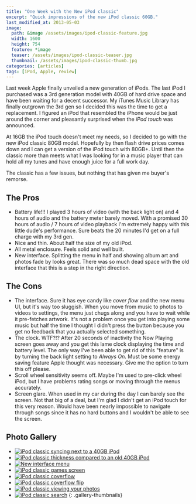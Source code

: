 ```yaml
---
title: "One Week with the New iPod classic"
excerpt: "Quick impressions of the new iPod classic 60GB."
last_modified_at: 2013-05-03
image: 
  path: &image /assets/images/ipod-classic-feature.jpg
  width: 1600
  height: 754
  feature: *image
  teaser: /assets/images/ipod-classic-teaser.jpg
  thumbnail: /assets/images/ipod-classic-thumb.jpg
categories: [articles]
tags: [iPod, Apple, review]
---
```


Last week Apple finally unveiled a new generation of iPods. The last iPod I purchased was a 3rd generation model with 40GB of hard drive space and have been waiting for a decent successor. My iTunes Music Library has finally outgrown the 3rd gen so I decided this was the time to get a replacement. I figured an iPod that resembled the iPhone would be just around the corner and pleasantly surprised when the *iPod touch* was announced.

At 16GB the iPod touch doesn't meet my needs, so I decided to go with the new iPod classic 80GB model. Hopefully by then flash drive prices comes down and I can get a version of the iPod touch with 80GB+. Until then the classic more than meets what I was looking for in a music player that can hold all my tunes and have enough juice for a full work day.

The classic has a few issues, but nothing that has given me buyer's remorse.

## The Pros

*	Battery life!!! I played 3 hours of video (with the back light on) and 4 hours of audio and the battery meter barely moved. With a promised 30 hours of audio / 7 hours of video playback I'm extremely happy with this little dude's performance. Sure beats the 20 minutes I'd get on a full charge with my 3rd gen.
*	Nice and thin. About half the size of my old iPod.
*	All metal enclosure. Feels solid and well built.
*	New interface. Splitting the menu in half and showing album art and photos fade by looks great. There was so much dead space with the old interface that this is a step in the right direction.

## The Cons

*	The interface. Sure it has eye candy like *cover flow* and the new menu UI, but it's way too sluggish. When you move from music to photos to videos to settings, the menu just chugs along and you have to wait while it pre-fetches artwork. It's not a problem once you get into playing some music but half the time I thought I didn't press the button because you get no feedback that you actually selected something.
*	The clock. WTF?!? After 20 seconds of inactivity the Now Playing screen goes away and you get this lame clock displaying the time and battery level. The only way I've been able to get rid of this "feature" is by turning the back light setting to *Always On*. Must be some energy saving feature Apple thought was necessary. Give me the option to turn this off please.
*	Scroll wheel sensitivity seems off. Maybe I'm used to pre-click wheel iPod, but I have problems rating songs or moving through the menus accurately.
*	Screen glare. When used in my car during the day I can barely see the screen. Not that big of a deal, but I'm glad I didn't get an iPod touch for this very reason. Would have been nearly impossible to navigate through songs since it has no hard buttons and I wouldn't be able to see the screen.

## Photo Gallery

* [![iPod classic syncing next to a 40GB iPod](/assets/images/80t.jpg)](/assets/images/80.jpg)
* [![iPod classic thickness compared to an old 40GB iPod](/assets/images/81t.jpg)](/assets/images/81.jpg)
* [![New interface menu](/assets/images/82t.jpg)](/assets/images/82.jpg)
* [![iPod classic games screen](/assets/images/83t.jpg)](/assets/images/83.jpg)
* [![iPod classic coverflow](/assets/images/84t.jpg)](/assets/images/84.jpg)
* [![iPod classic coverflow flip](/assets/images/85t.jpg)](/assets/images/85.jpg)
* [![iPod classic viewing your photos](/assets/images/86t.jpg)](/assets/images/86.jpg)
* [![iPod classic search](/assets/images/87t.jpg)](/assets/images/87.jpg)
{: .gallery-thumbnails}
